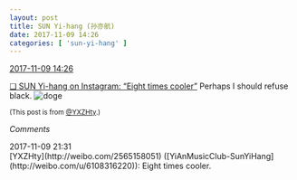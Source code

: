 ```yaml
---
layout: post
title: SUN Yi-hang (孙亦航)
date: 2017-11-09 14:26
categories: [ 'sun-yi-hang' ]
---
```


<div class="weibo-info">
  <a href="https://weibo.com/2565158051/FuhKbtjcE">2017-11-09 14:26</a>
</div>

[❏ SUN Yi-hang on Instagram: “Eight times cooler”](https://www.instagram.com/p/BbQ6jZeDuDL/) Perhaps I should refuse black. ![doge](https://img.t.sinajs.cn/t4/appstyle/expression/ext/normal/b6/doge_org.gif)

<!-- more -->

<small>(This post is from [@YXZHty](http://weibo.com/2565158051).)</small>

*Comments*

<div class="weibo-info">2017-11-09 21:31</div>
[YXZHty](http://weibo.com/2565158051) ([YiAnMusicClub-SunYiHang](http://weibo.com/u/6108316220)): Eight times cooler.
